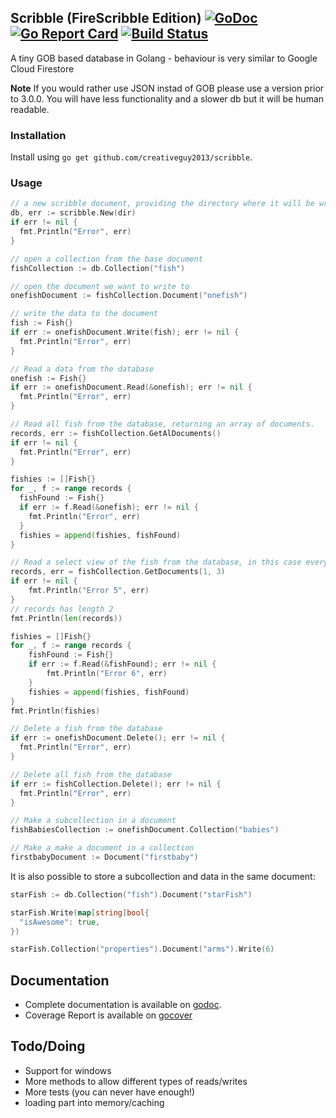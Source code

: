 Scribble (FireScribble Edition) [![GoDoc](https://godoc.org/github.com/boltdb/bolt?status.svg)](http://godoc.org/github.com/creativeguy2013/scribble) [![Go Report Card](https://goreportcard.com/badge/github.com/creativeguy2013/scribble)](https://goreportcard.com/report/github.com/creativeguy2013/scribble) [![Build Status](https://travis-ci.org/CreativeGuy2013/scribble.svg?branch=master)](https://travis-ci.org/CreativeGuy2013/scribble)
--------

A tiny GOB based database in Golang - behaviour is very similar to Google Cloud Firestore

**Note**
If you would rather use JSON instad of GOB please use a version prior to 3.0.0. You will have less functionality and a slower db but it will be human readable.

### Installation

Install using `go get github.com/creativeguy2013/scribble`.

### Usage

```go
// a new scribble document, providing the directory where it will be writing to
db, err := scribble.New(dir)
if err != nil {
  fmt.Println("Error", err)
}

// open a collection from the base document
fishCollection := db.Collection("fish")

// open the document we want to write to
onefishDocument := fishCollection.Document("onefish")

// write the data to the document
fish := Fish{}
if err := onefishDocument.Write(fish); err != nil {
  fmt.Println("Error", err)
}

// Read a data from the database
onefish := Fish{}
if err := onefishDocument.Read(&onefish); err != nil {
  fmt.Println("Error", err)
}

// Read all fish from the database, returning an array of documents.
records, err := fishCollection.GetAlDocuments()
if err != nil {
  fmt.Println("Error", err)
}

fishies := []Fish{}
for _, f := range records {
  fishFound := Fish{}
  if err := f.Read(&onefish); err != nil {
    fmt.Println("Error", err)
  }
  fishies = append(fishies, fishFound)
}

// Read a select view of the fish from the database, in this case everything from index 1 to 3
records, err = fishCollection.GetDocuments(1, 3)
if err != nil {
	fmt.Println("Error 5", err)
}
// records has length 2
fmt.Println(len(records))

fishies = []Fish{}
for _, f := range records {
	fishFound := Fish{}
	if err := f.Read(&fishFound); err != nil {
		fmt.Println("Error 6", err)
	}
	fishies = append(fishies, fishFound)
}
fmt.Println(fishies)

// Delete a fish from the database
if err := onefishDocument.Delete(); err != nil {
  fmt.Println("Error", err)
}

// Delete all fish from the database
if err := fishCollection.Delete(); err != nil {
  fmt.Println("Error", err)
}

// Make a subcollection in a document
fishBabiesCollection := onefishDocument.Collection("babies")

// Make a make a document in a collection
firstbabyDocument := Document("firstbaby")

```

It is also possible to store a subcollection and data in the same document:

```go
starFish := db.Collection("fish").Document("starFish")

starFish.Write(map[string]bool{
  "isAwesome": true,
})

starFish.Collection("properties").Document("arms").Write(6)
```


## Documentation
- Complete documentation is available on [godoc](http://godoc.org/github.com/creativeguy2013/scribble).
- Coverage Report is available on [gocover](https://gocover.io/github.com/creativeguy2013/scribble)

## Todo/Doing
- Support for windows
- More methods to allow different types of reads/writes
- More tests (you can never have enough!)
- loading part into memory/caching